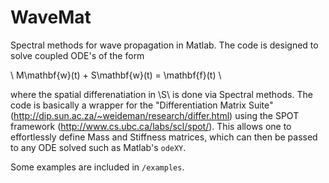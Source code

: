 WaveMat
=======

Spectral methods for wave propagation in Matlab. The code is designed to 
solve coupled ODE's of the form

\ M\mathbf{w}(t) + S\mathbf{w}(t) = \mathbf{f}(t) \

where the spatial differenatiation in \S\ is done via Spectral methods. The code is basically a wrapper
for the "Differentiation Matrix Suite" (http://dip.sun.ac.za/~weideman/research/differ.html) using 
the SPOT framework (http://www.cs.ubc.ca/labs/scl/spot/). This allows one to effortlessly define
Mass and Stiffness matrices, which can then be passed to any ODE solved such as Matlab's `odeXY`.

Some examples are included in `/examples`.
